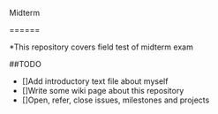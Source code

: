 Midterm

======

 *This repository covers field test of midterm exam

##TODO


 * []Add introductory text file about myself
 * []Write some wiki page about this repository
 * []Open, refer, close issues, milestones and projects
